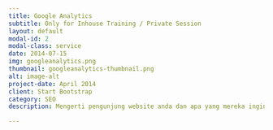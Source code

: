 ```yaml
---
title: Google Analytics
subtitle: Only for Inhouse Training / Private Session
layout: default
modal-id: 2
modal-class: service
date: 2014-07-15
img: googleanalytics.png
thumbnail: googleanalytics-thumbnail.png
alt: image-alt
project-date: April 2014
client: Start Bootstrap
category: SEO
description: Mengerti pengunjung website anda dan apa yang mereka inginkan adalah faktor sukses penting untuk digital marketing. Cara yang paling baik untuk itu adalah melalui statistik trafik website dan inilah yang ditawarkan oleh Google Analytics dengan gratis. Kita dapat menggunakan data yang ada untuk meningkatkan kinerja website.<br/><br/>Pelatihan Google Analytics akan mengajarkan cara implementasi dan melakukan analisis semua laporan data yang ada hingga data detail yang didapatkan melalui dimensions dan segments. Para peserta pelatihan juga bisa melakukan tracking untuk campaign, event dan goal. Materi Kursus Google Analytics ini praktis dan mencakup semua fungsi yang akan digunakan dalam kegiatan analisis setiap hari.

---
```

